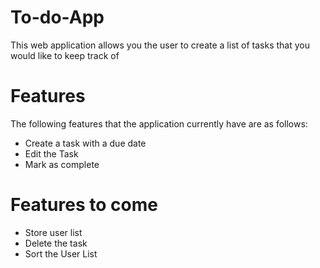 # To-do-App
This web application allows you the user to create a list of tasks that you would like to keep track of

# Features

The following features that the application currently have are as follows:

- Create a task with a due date
- Edit the Task
- Mark as complete

# Features to come
- Store user list
- Delete the task
- Sort the User List
